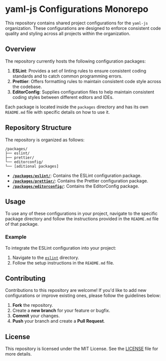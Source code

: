 # yaml-js Configurations Monorepo

This repository contains shared project configurations for the `yaml-js` organization. These configurations are designed to enforce consistent code quality and styling across all projects within the organization.

## Overview

The repository currently hosts the following configuration packages:

1. **ESLint**: Provides a set of linting rules to ensure consistent coding standards and to catch common programming errors.
2. **Prettier**: Offers formatting rules to maintain consistent code style across the codebase.
3. **EditorConfig**: Supplies configuration files to help maintain consistent coding styles between different editors and IDEs.

Each package is located inside the `packages` directory and has its own `README.md` file with specific details on how to use it.

## Repository Structure

The repository is organized as follows:
```
/packages/
├── eslint/
├── prettier/
└── editorconfig/
└── [aditional packages]
```

- **[`/packages/eslint/`](./packages/eslint)**: Contains the ESLint configuration package.
- **[`/packages/prettier/`](./packages/prettier)**: Contains the Prettier configuration package.
- **[`/packages/editorconfig/`](./packages/editorconfig)**: Contains the EditorConfig package.

## Usage

To use any of these configurations in your project, navigate to the specific package directory and follow the instructions provided in the `README.md` file of that package.

### Example

To integrate the ESLint configuration into your project:

1. Navigate to the [`eslint`](./packages/eslint) directory.
2. Follow the setup instructions in the `README.md` file.

## Contributing

Contributions to this repository are welcome! If you'd like to add new configurations or improve existing ones, please follow the guidelines below:

1. **Fork** the repository.
2. Create a **new branch** for your feature or bugfix.
3. **Commit** your changes.
4. **Push** your branch and create a **Pull Request**.

## License

This repository is licensed under the MIT License. See the [LICENSE](./LICENSE) file for more details.